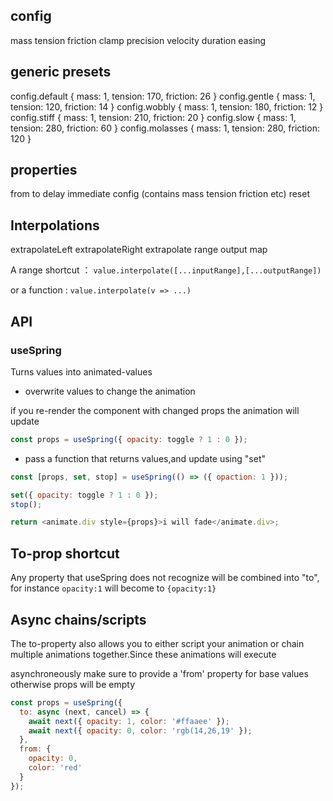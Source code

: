 ## config

mass
tension
friction
clamp
precision
velocity
duration
easing

## generic presets

config.default { mass: 1, tension: 170, friction: 26 }
config.gentle { mass: 1, tension: 120, friction: 14 }
config.wobbly { mass: 1, tension: 180, friction: 12 }
config.stiff { mass: 1, tension: 210, friction: 20 }
config.slow { mass: 1, tension: 280, friction: 60 }
config.molasses { mass: 1, tension: 280, friction: 120 }

## properties

from
to
delay
immediate
config (contains mass tension friction etc)
reset

## Interpolations

extrapolateLeft
extrapolateRight
extrapolate
range
output
map

A range shortcut ： `value.interpolate([...inputRange],[...outputRange])`

or a function : `value.interpolate(v => ...)`

## API

### useSpring

Turns values into animated-values

- overwrite values to change the animation

if you re-render the component with changed props the animation will update

```js
const props = useSpring({ opacity: toggle ? 1 : 0 });
```

- pass a function that returns values,and update using "set"

```js
const [props, set, stop] = useSpring(() => ({ opaction: 1 }));

set({ opacity: toggle ? 1 : 0 });
stop();

return <animate.div style={props}>i will fade</animate.div>;
```

## To-prop shortcut

Any property that useSpring does not recognize will be combined into "to", for instance `opacity:1` will become to `{opacity:1}`

## Async chains/scripts

The to-property also allows you to either script your animation or chain multiple animations together.Since these animations will execute

asynchroneously make sure to provide a 'from' property for base values otherwise props will be empty

```js
const props = useSpring({
  to: async (next, cancel) => {
    await next({ opacity: 1, color: '#ffaaee' });
    await next({ opacity: 0, color: 'rgb(14,26,19' });
  },
  from: {
    opacity: 0,
    color: 'red'
  }
});
```
